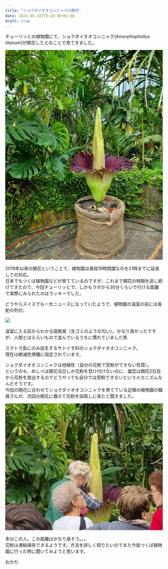 ```yaml
---
title: "ショクダイオオコンニャクの開花"
date: 2023-05-24T19:10:45+02:00
draft: true
---
```


チューリッヒの植物園にて、ショクダイオオコンニャク(*Amorphophallus titanum*)が開花したとのことで見てきました。  

![](img/20230524_Titanwurz.jpg)

2019年以来の開花ということで、植物園は普段18時閉園なのを21時までに延長しての対応。  
日本でもつくば植物園などが育てているのですが、これまで開花の時期を逃し続けてきたので、今回チューリッヒで、しかもラボから30分くらいで行ける距離で実際にみられたのはラッキーでした。 

どうやらスイスでも一大ニュースになっていたようで、植物園の温室の前には長蛇の列が。  

![](img/queue.jpg)

温室に入る前からわかる腐敗臭（生ゴミのような匂い）。かなり臭かったですが、人間とはえらいもので並んでいるうちに慣れていました笑  


スマトラ島にのみ自生するサトイモ科のショクダイオオコンニャク。  
現在は絶滅危惧種に指定されています。  

ショクダイオオコンニャクは他殖性（自分の花粉で受粉ができない性質）。  
というのも、めしべは開花当日しか花粉を受け付けないのに、雄蕊は開花2日目から花粉を放出するのでどうやっても自分では受粉できないというメカニズムなんだそうです。  
今回の開花に合わせてショクダイオオコンニャクを育てている近隣の植物園の職員さんが、次回の開花に備えて花粉を採取しに来たと聞きました。  

![](img/PollenCollection.jpeg)

多分この人。この距離はかなり臭そう。。。  
花粉は凍結保存できるようです。方法を詳しく知りたいのでまた今度つくば植物園に行った時に聞いてみようと思います。

おかだ